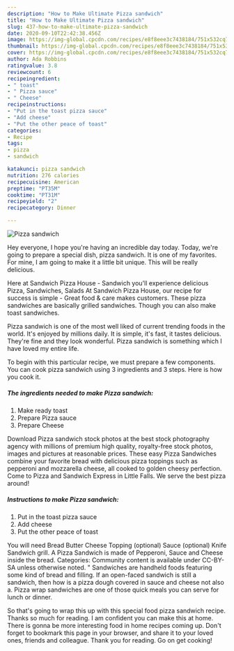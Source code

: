 ```yaml
---
description: "How to Make Ultimate Pizza sandwich"
title: "How to Make Ultimate Pizza sandwich"
slug: 437-how-to-make-ultimate-pizza-sandwich
date: 2020-09-10T22:42:38.456Z
image: https://img-global.cpcdn.com/recipes/e8f8eee3c7438184/751x532cq70/pizza-sandwich-recipe-main-photo.jpg
thumbnail: https://img-global.cpcdn.com/recipes/e8f8eee3c7438184/751x532cq70/pizza-sandwich-recipe-main-photo.jpg
cover: https://img-global.cpcdn.com/recipes/e8f8eee3c7438184/751x532cq70/pizza-sandwich-recipe-main-photo.jpg
author: Ada Robbins
ratingvalue: 3.8
reviewcount: 6
recipeingredient:
- " toast"
- " Pizza sauce"
- " Cheese"
recipeinstructions:
- "Put in the toast pizza sauce"
- "Add cheese"
- "Put the other peace of toast"
categories:
- Recipe
tags:
- pizza
- sandwich

katakunci: pizza sandwich 
nutrition: 276 calories
recipecuisine: American
preptime: "PT35M"
cooktime: "PT31M"
recipeyield: "2"
recipecategory: Dinner

---
```



![Pizza sandwich](https://img-global.cpcdn.com/recipes/e8f8eee3c7438184/751x532cq70/pizza-sandwich-recipe-main-photo.jpg)

Hey everyone, I hope you're having an incredible day today. Today, we're going to prepare a special dish, pizza sandwich. It is one of my favorites. For mine, I am going to make it a little bit unique. This will be really delicious.

Here at Sandwich Pizza House - Sandwich you&#39;ll experience delicious Pizza, Sandwiches, Salads At Sandwich Pizza House, our recipe for success is simple - Great food &amp; care makes customers. These pizza sandwiches are basically grilled sandwiches. Though you can also make toast sandwiches.

Pizza sandwich is one of the most well liked of current trending foods in the world. It's enjoyed by millions daily. It is simple, it's fast, it tastes delicious. They're fine and they look wonderful. Pizza sandwich is something which I have loved my entire life.


To begin with this particular recipe, we must prepare a few components. You can cook pizza sandwich using 3 ingredients and 3 steps. Here is how you cook it.

<!--inarticleads1-->

##### The ingredients needed to make Pizza sandwich:

1. Make ready  toast
1. Prepare  Pizza sauce
1. Prepare  Cheese


Download Pizza sandwich stock photos at the best stock photography agency with millions of premium high quality, royalty-free stock photos, images and pictures at reasonable prices. These easy Pizza Sandwiches combine your favorite bread with delicious pizza toppings such as pepperoni and mozzarella cheese, all cooked to golden cheesy perfection. Come to Pizza and Sandwich Express in Little Falls. We serve the best pizza around! 

<!--inarticleads2-->

##### Instructions to make Pizza sandwich:

1. Put in the toast pizza sauce
1. Add cheese
1. Put the other peace of toast


You will need Bread Butter Cheese Topping (optional) Sauce (optional) Knife Sandwich grill. A Pizza Sandwich is made of Pepperoni, Sauce and Cheese inside the bread. Categories: Community content is available under CC-BY-SA unless otherwise noted. &#34; Sandwiches are handheld foods featuring some kind of bread and filling. If an open-faced sandwich is still a sandwich, then how is a pizza dough covered in sauce and cheese not also a. Pizza wrap sandwiches are one of those quick meals you can serve for lunch or dinner. 

So that's going to wrap this up with this special food pizza sandwich recipe. Thanks so much for reading. I am confident you can make this at home. There is gonna be more interesting food in home recipes coming up. Don't forget to bookmark this page in your browser, and share it to your loved ones, friends and colleague. Thank you for reading. Go on get cooking!
